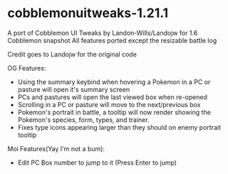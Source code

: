 # cobblemonuitweaks-1.21.1
A port of Cobblemon UI Tweaks by Landon-Wills/Landojw for 1.6 Cobblemon snapshot
All features ported except the resizable battle log

Credit goes to Landojw for the original code

OG Features:
- Using the summary keybind when hovering a Pokemon in a PC or pasture will open it's summary screen
- PCs and pastures will open the last viewed box when re-opened 
- Scrolling in a PC or pasture will move to the next/previous box
- Pokemon's portrait in battle, a tooltip will now render showing the Pokemon's species, form, types, and trainer.
- Fixes type icons appearing larger than they should on enemy portrait tooltip

Moi Features(Yay I'm not a bum):
- Edit PC Box number to jump to it (Press Enter to jump)
